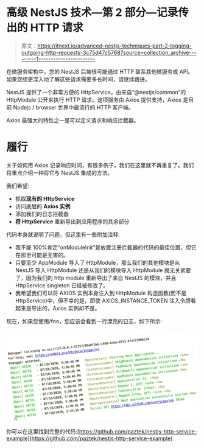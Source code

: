 # 高级 NestJS 技术—第 2 部分—记录传出的 HTTP 请求

> 原文：<https://itnext.io/advanced-nestjs-techniques-part-2-logging-outgoing-http-requests-3c75d47c5768?source=collection_archive---------1----------------------->

在微服务架构中，您的 NestJS 后端很可能通过 HTTP 联系其他微服务或 API。如果您想更深入地了解这些请求需要多长时间，请继续跟进。

NestJS 提供了一个非常方便的 HttpService，由来自“@nestjs/common”的 HttpModule 公开来执行 HTTP 请求。这项服务由 Axios 提供支持，Axios 是目前 Nodejs / browser 世界中最流行的 HTTP 客户端。

Axios 最强大的特性之一是可以定义请求和响应拦截器。

# 履行

关于如何用 Axios 记录响应时间，有很多例子，我们在这里就不再重复了。我们将重点介绍一种将它与 NestJS 集成的方法。

我们希望:

*   抓取**现有的 HttpService**
*   访问底层的 **Axios 实例**
*   添加我们的日志拦截器
*   **将 HttpService** 重新导出到应用程序的其余部分

代码本身就说明了问题，但这里有一些附加注释:

*   我不能 100%肯定“onModuleInit”是放置注册拦截器的代码的最佳位置，但它在那里可能是无害的。
*   只要至少 AppModule 导入了 HttpModule，那么我们的其他模块是从 NestJS 导入 HttpModule 还是从我们的模块导入 HttpModule 就无关紧要了，因为我们的 http module 重新导出了来自 NestJS 的模块，并且 HttpService singleton 已经被修改了。
*   我希望我们可以将 AXIOS 实例本身注入到 HttpModule 构造函数(而不是 HttpService)中，但不幸的是，即使 AXIOS_INSTANCE_TOKEN 注入令牌看起来是导出的，Axios 实例却不是。

现在，如果您使用/foo，您应该会看到一行漂亮的日志，如下所示:

![](img/d324eb8c571558353b0c05f976831f81.png)

你可以在这里找到完整的代码:[https://github.com/paztek/nestjs-http-service-example](https://github.com/paztek/nestjs-http-service-example)